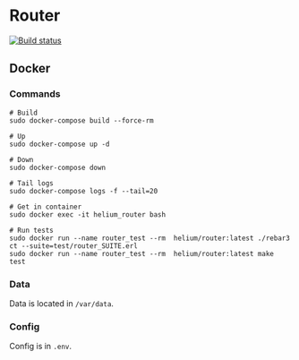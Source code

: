 # Router

[![Build status](https://badge.buildkite.com/e55c0afff2b3ae9f7a358846c8832947586fb5db7d8b33293a.svg)](https://buildkite.com/helium/routerv3)
## Docker

### Commands

```
# Build
sudo docker-compose build --force-rm

# Up
sudo docker-compose up -d

# Down
sudo docker-compose down

# Tail logs
sudo docker-compose logs -f --tail=20

# Get in container
sudo docker exec -it helium_router bash

# Run tests
sudo docker run --name router_test --rm  helium/router:latest ./rebar3 ct --suite=test/router_SUITE.erl
sudo docker run --name router_test --rm  helium/router:latest make test

```

### Data

Data is located in `/var/data`.

### Config

Config is in `.env`.
